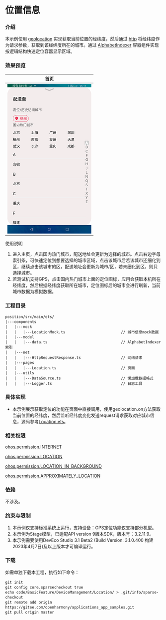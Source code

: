 # 位置信息

### 介绍

本示例使用 [geolocation](https://gitee.com/openharmony/docs/blob/master/zh-cn/application-dev/reference/apis/js-apis-geolocation.md) 实现获取当前位置的经纬度，然后通过 [http](https://gitee.com/openharmony/docs/blob/master/zh-cn/application-dev/reference/apis/js-apis-http.md) 将经纬度作为请求参数，获取到该经纬度所在的城市。通过 [AlphabetIndexer](https://gitee.com/openharmony/docs/blob/master/zh-cn/application-dev/reference/arkui-ts/ts-container-alphabet-indexer.md) 容器组件实现按逻辑结构快速定位容器显示区域。

### 效果预览
|首页|
|--------|
|![](screenshots/devices/zh/position.png)|

使用说明
1. 进入主页，点击国内热门城市，配送地址会更新为选择的城市。点击右边字母索引条，可快速定位到想要选择的城市区域，点击该城市后若该城市还细化到区，继续点击该城市的区，配送地址会更新为城市/区，若未细化到区，则只选择城市。
2. 若测试机支持GPS，点击国内热门城市上面的定位图标，应用会获取本机所在经纬度，然后根据经纬度获取所在城市，定位图标后的城市会进行刷新，当前城市数据为模拟数据。

### 工程目录
```
position/src/main/ets/
|---components
|   |---mock
|   |   |---LocationMock.ts                         // 城市信息mock数据
|   |---model
|   |   |---data.ts                                 // AlphabetIndexer索引
|   |---net
|   |   |---HttpRequestResponse.ts                  // 网络请求
|   |---pages
|   |   |---Location.ts                             // 页面
|   |---utils
|   |   |---DataSource.ts                           // 懒加载数据格式
|   |   |---Logger.ts                               // 日志工具
```

### 具体实现
+ 本示例展示获取定位的功能在页面中直接调用，使用geolocation.on方法获取当前位置的经纬度，然后监听经纬度变化发送request请求获取对应城市信息，源码参考[Location.ets](position/src/main/ets/components/pages/Location.ets)。

### 相关权限

[ohos.permission.INTERNET](https://gitee.com/openharmony/docs/blob/master/zh-cn/application-dev/security/permission-list.md)

[ohos.permission.LOCATION](https://gitee.com/openharmony/docs/blob/master/zh-cn/application-dev/security/permission-list.md)

[ohos.permission.LOCATION_IN_BACKGROUND](https://gitee.com/openharmony/docs/blob/master/zh-cn/application-dev/security/permission-list.md)

[ohos.permission.APPROXIMATELY_LOCATION](https://gitee.com/openharmony/docs/blob/master/zh-cn/application-dev/security/permission-list.md)

### 依赖

不涉及。

### 约束与限制

1. 本示例仅支持标准系统上运行，支持设备：GPS定位功能仅支持部分机型。
2. 本示例为Stage模型，已适配API version 9版本SDK，版本号：3.2.11.9。
3. 本示例需要使用DevEco Studio 3.1 Beta2 (Build Version: 3.1.0.400 构建 2023年4月7日)及以上版本才可编译运行。

### 下载

如需单独下载本工程，执行如下命令：

```
git init
git config core.sparsecheckout true
echo code/BasicFeature/DeviceManagement/Location/ > .git/info/sparse-checkout
git remote add origin https://gitee.com/openharmony/applications_app_samples.git
git pull origin master
```